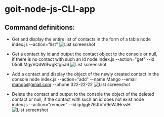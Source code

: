 # goit-node-js-CLI-app

## Command definitions:

- Get and display the entire list of contacts in the form of a table
  node index.js --action="list"
  ![List screenshot](https://d3dehtdmp2rwcw.cloudfront.net/ms_586519/NqxtEUSiPHwVXzfROoa2jdquQCFFQl/README.md%2B-%2BCLI-app%2B-%2BVisual%2BStudio%2BCode%2B2023-06-1.png?Expires=1687129200&Signature=SMoMTflAgNkO3hnpD2Vvf81OJyLGvOcrq~chQtFAC7lh4xRTpbRQ8UKR65XxCOKO9ItGI~Ne~fvBOvLnHLBvkVchcNTN29fQyYZKGwMagAcWnyz1p9o6YFArO2u~gSVtpWrS7zZrG8ed79MpoPpY~MZM3-d1OchL1QaOEezyGG4JdRW~vnn6WTxq1Q5fXjj39qatNZmMK0WjkKx99WOrvHhBI4zGcK7YozIk4drHuvS0cclVm2hKR3Tx~ves0-6HdTLx0D7VHms9EKHwy4nQJCQ5uGXwgYr9~l6yXvZ6YevUSOOz4rVBi1Qnxush8EJB311H71p-tFWHbLOQnpAvrw__&Key-Pair-Id=APKAJBCGYQYURKHBGCOA)

- Get a contact by id and output the contact object to the console or null, if there is no contact with such an id
  node index.js --action="get" --id 05olLMgyVQdWRwgKfg5J6
  ![List screenshot](https://d3dehtdmp2rwcw.cloudfront.net/ms_586519/9DvQzlFVjK9RXYeK2wY3nLfYvJPjGQ/README.md%2B-%2BCLI-app%2B-%2BVisual%2BStudio%2BCode%2B2023-06-1.png?Expires=1687129200&Signature=LBLtz~4OIGY~w8KNAopgo43AhkusnrX1z8OHlE8YPjdCwIJrBd46xzGa3trifOEfLPKiUu-ONqkvDSa7BCHbKt-F~rhkVoCSChWm-EXbwwY5qz1jdiMJKvzO8-tpnmXs~7sMGN0DffKzwEMjJr6-F8dffjVp3BxsIaF4hsOLJCrD~~aUpt41LFGEsS-SK5-4dlAZGe7CqKwdAhIVXD6MaJrXLw9HhqYEMp9rBkFefQ-G6TF6iGaMeO-uxQfRLwAF5-fXgZpb0PaWR0~qJxW1oRNSdaLVOj~hYHZgEpHZcM1U5sJb02azMhk0JUcblaS0d323wG9O1-TI82ba-~xpaQ__&Key-Pair-Id=APKAJBCGYQYURKHBGCOA)

- Add a contact and display the object of the newly created contact in the console
  node index.js --action="add" --name Mango --email mango@gmail.com --phone 322-22-22
  ![List screenshot](https://d3dehtdmp2rwcw.cloudfront.net/ms_586519/qNthRAjNXEOwHHtVirNikA5sxWrm7y/README.md%2B-%2BCLI-app%2B-%2BVisual%2BStudio%2BCode%2B2023-06-1.png?Expires=1687129200&Signature=t~zLHEw0w6rVkzqx7NcGRSVo6zdX-UK03Q-zg-0tvKw9LrVhUnnKG4449YSMqGU93p3xUo8pF68XRLymNQyzQ0yNzvuVJwsuRxWQxpj36nKPg~pnruUp57ArrNhcvXIeH7BqkEq5ncyl3VFFkGj4e9knJV0T5I9iJtbaIqziGgwFvLjMqNjLLsBN1YlNWF5xMEe6o5WxpfWYS~v6rI4OlM7SoUi5AJPph80lKWqwtXzzt0WRMIzfcrfr3BeD7s3bAZjBItrB4S9dhvgNkHV3vYvBgHhgbhnfVzw5FBqhCEA6F1IZ3WO762eVjXnP-ct9MVzj6fnW~fJfx1hr54cweQ__&Key-Pair-Id=APKAJBCGYQYURKHBGCOA)

- Delete the contact and output to the console the object of the deleted contact or null, if the contact with such an id does not exist
  node index.js --action="remove" --id qdggE76Jtbfd9eWJHrssH
  ![List screenshot](https://d3dehtdmp2rwcw.cloudfront.net/ms_586519/1E9cRk8XpFVPgDDb5ovPvx7kORZHPp/README.md%2B-%2BCLI-app%2B-%2BVisual%2BStudio%2BCode%2B2023-06-1.png?Expires=1687129200&Signature=fBS4YCkgK5nsx0d-yx5Sbq~JViNVSwgKuD~1jiRrPSHkwyL03~S7Ps7zdam0LDyayuQbrciE~3Uv6kGne5MhyqwuzrJ2EGNxrO6H74K6p~vZ-KCrWeebqH2iswgCj6epnO57KKcfxQxRUXGyhqK5AkmBa~RTDZVIoULP2NKL5jpD-B2l2LdE9xY-d1drQIaowRRpd3ClRbD-SurvcEDUiIBKlawOOYmHmnlbakgapwliFrWJrcJxmBrlHPoSxAuiPiEaiH2tF7TZxhDrf-DHbow1QoFKD8hIEJ8umzNAZ8PUDVXNaGBU6d0pBe4FAfNq9iYNKlcNvPuhiIGa90SQRQ__&Key-Pair-Id=APKAJBCGYQYURKHBGCOA)
